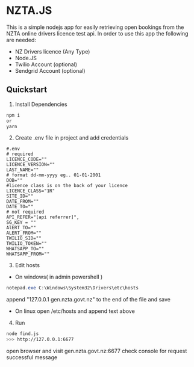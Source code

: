 # NZTA.JS

This is a simple nodejs app for easily retrieving open bookings from the NZTA online drivers licence test api.
In order to use this app the following are needed:

- NZ Drivers licence (Any Type)
- Node.JS
- Twilio Account (optional)
- Sendgrid Account (optional)

## Quickstart

1. Install Dependencies

```bash
npm i
or
yarn
```

2. Create .env file in project and add credentials

```properties
#.env
# required
LICENCE_CODE=""
LICENCE_VERSION=""
LAST_NAME=""
# format dd-mm-yyyy eg.. 01-01-2001
DOB=""
#licence class is on the back of your licence
LICENCE_CLASS="1R"
SITE_ID=""
DATE_FROM=""
DATE_TO=""
# not required
API_REFER="[api referrer]",
SG_KEY = ""
AlERT_TO=""
ALERT_FROM=""
TWILIO_SID=""
TWILIO_TOKEN=""
WHATSAPP_TO=""
WHATSAPP_FROM=""
```

3. Edit hosts

- On windows(
  in admin powershell
  )

```powershell
notepad.exe C:\Windows\System32\Drivers\etc\hosts
```

append "127.0.0.1 gen.nzta.govt.nz" to the end of the file and save

- On linux open /etc/hosts and append text above

4. Run

```bash
node find.js
>>> http://127.0.0.1:6677
```

open browser and visit gen.nzta.govt.nz:6677
check console for request successful message
